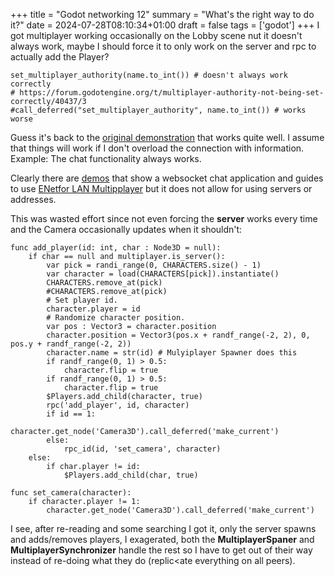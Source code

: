+++
title = "Godot networking 12"
summary = "What's the right way to do it?"
date = 2024-07-28T08:10:34+01:00
draft = false
tags = ['godot']
+++
I got multiplayer working occasionally on the Lobby scene nut it doesn't always work, maybe I should force it to only work on the server and rpc to actually add the Player?

```
set_multiplayer_authority(name.to_int()) # doesn't always work correctly
# https://forum.godotengine.org/t/multiplayer-authority-not-being-set-correctly/40437/3
#call_deferred("set_multiplayer_authority", name.to_int()) # works worse
```

Guess it's back to the [original demonstration](https://godotengine.org/article/multiplayer-in-godot-4-0-scene-replication/) that works quite well. I assume that things will work if I don't overload the connection with information. Example: The chat functionality always works.

Clearly there are [demos](https://github.com/godotengine/godot-demo-projects/tree/master/networking/websocket_chat) that show a websocket chat application and guides to use [ENetfor LAN Multipplayer](https://www.youtube.com/watch?v=3d926yfquVM) but it does not allow for using servers or addresses.

This was wasted effort since not even forcing the **server** works every time and the Camera occasionally updates when it shouldn't:

```
func add_player(id: int, char : Node3D = null):
	if char == null and multiplayer.is_server():
		var pick = randi_range(0, CHARACTERS.size() - 1)
		var character = load(CHARACTERS[pick]).instantiate()
		CHARACTERS.remove_at(pick)
		#CHARACTERS.remove_at(pick)
		# Set player id.
		character.player = id
		# Randomize character position.
		var pos : Vector3 = character.position
		character.position = Vector3(pos.x + randf_range(-2, 2), 0, pos.y + randf_range(-2, 2))
		character.name = str(id) # Mulyiplayer Spawner does this
		if randf_range(0, 1) > 0.5:
			character.flip = true
		if randf_range(0, 1) > 0.5:
			character.flip = true
		$Players.add_child(character, true)
		rpc('add_player', id, character)
		if id == 1:
			character.get_node('Camera3D').call_deferred('make_current')
		else:
			rpc_id(id, 'set_camera', character)
	else:
		if char.player != id:
			$Players.add_child(char, true)

func set_camera(character):
	if character.player != 1:
		character.get_node('Camera3D').call_deferred('make_current')
```

I see, after re-reading and some searching I got it, only the server spawns and adds/removes players, I exagerated, both the **MultiplayerSpaner** and **MultiplayerSynchronizer** handle the rest so I have to get out of their way instead of re-doing what they do (replic<ate everything on all peers).
